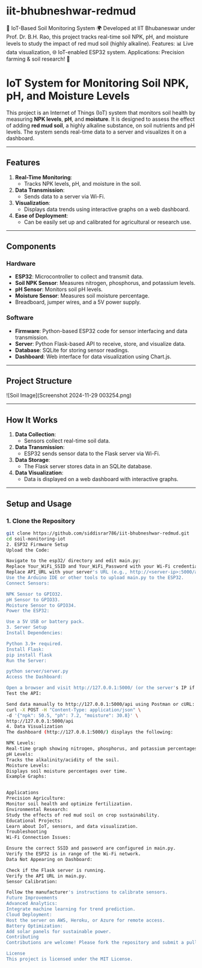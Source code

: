 # iit-bhubneshwar-redmud
🌱 IoT-Based Soil Monitoring System 🌍 Developed at IIT Bhubaneswar under Prof. Dr. B.H. Rao, this project tracks real-time soil NPK, pH, and moisture levels to study the impact of red mud soil (highly alkaline). Features: 📊 Live data visualization, 🌐 IoT-enabled ESP32 system. Applications: Precision farming &amp; soil research! 🚀

# IoT System for Monitoring Soil NPK, pH, and Moisture Levels

This project is an Internet of Things (IoT) system that monitors soil health by measuring **NPK levels**, **pH**, and **moisture**. It is designed to assess the effect of adding **red mud soil**, a highly alkaline substance, on soil nutrients and pH levels. The system sends real-time data to a server and visualizes it on a dashboard.

---

## Features
1. **Real-Time Monitoring**:
   - Tracks NPK levels, pH, and moisture in the soil.
2. **Data Transmission**:
   - Sends data to a server via Wi-Fi.
3. **Visualization**:
   - Displays data trends using interactive graphs on a web dashboard.
4. **Ease of Deployment**:
   - Can be easily set up and calibrated for agricultural or research use.

---

## Components
### Hardware
- **ESP32**: Microcontroller to collect and transmit data.
- **Soil NPK Sensor**: Measures nitrogen, phosphorus, and potassium levels.
- **pH Sensor**: Monitors soil pH levels.
- **Moisture Sensor**: Measures soil moisture percentage.
- Breadboard, jumper wires, and a 5V power supply.

### Software
- **Firmware**: Python-based ESP32 code for sensor interfacing and data transmission.
- **Server**: Python Flask-based API to receive, store, and visualize data.
- **Database**: SQLite for storing sensor readings.
- **Dashboard**: Web interface for data visualization using Chart.js.

---

## Project Structure
![Soil Image](Screenshot 2024-11-29 003254.png)

---

## How It Works
1. **Data Collection**:
   - Sensors collect real-time soil data.
2. **Data Transmission**:
   - ESP32 sends sensor data to the Flask server via Wi-Fi.
3. **Data Storage**:
   - The Flask server stores data in an SQLite database.
4. **Data Visualization**:
   - Data is displayed on a web dashboard with interactive graphs.

---

## Setup and Usage
### 1. Clone the Repository
```bash
git clone https://github.com/siddisrar786/iit-bhubneshwar-redmud.git
cd soil-monitoring-iot
2. ESP32 Firmware Setup
Upload the Code:

Navigate to the esp32/ directory and edit main.py:
Replace Your_WiFi_SSID and Your_WiFi_Password with your Wi-Fi credentials.
Replace API_URL with your server's URL (e.g., http://<server-ip>:5000/api).
Use the Arduino IDE or other tools to upload main.py to the ESP32.
Connect Sensors:

NPK Sensor to GPIO32.
pH Sensor to GPIO33.
Moisture Sensor to GPIO34.
Power the ESP32:

Use a 5V USB or battery pack.
3. Server Setup
Install Dependencies:

Python 3.9+ required.
Install Flask:
pip install flask
Run the Server:

python server/server.py
Access the Dashboard:

Open a browser and visit http://127.0.0.1:5000/ (or the server's IP if hosted remotely).
Test the API:

Send data manually to http://127.0.0.1:5000/api using Postman or cURL:
curl -X POST -H "Content-Type: application/json" \
-d '{"npk": 50.5, "ph": 7.2, "moisture": 30.8}' \
http://127.0.0.1:5000/api
4. Data Visualization
The dashboard (http://127.0.0.1:5000/) displays the following:

NPK Levels:
Real-time graph showing nitrogen, phosphorus, and potassium percentages.
pH Levels:
Tracks the alkalinity/acidity of the soil.
Moisture Levels:
Displays soil moisture percentages over time.
Example Graphs:


Applications
Precision Agriculture:
Monitor soil health and optimize fertilization.
Environmental Research:
Study the effects of red mud soil on crop sustainability.
Educational Projects:
Learn about IoT, sensors, and data visualization.
Troubleshooting
Wi-Fi Connection Issues:

Ensure the correct SSID and password are configured in main.py.
Verify the ESP32 is in range of the Wi-Fi network.
Data Not Appearing on Dashboard:

Check if the Flask server is running.
Verify the API URL in main.py.
Sensor Calibration:

Follow the manufacturer's instructions to calibrate sensors.
Future Improvements
Advanced Analytics:
Integrate machine learning for trend prediction.
Cloud Deployment:
Host the server on AWS, Heroku, or Azure for remote access.
Battery Optimization:
Add solar panels for sustainable power.
Contributing
Contributions are welcome! Please fork the repository and submit a pull request.

License
This project is licensed under the MIT License.
